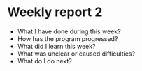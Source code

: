 # Weekly report 2

- What I have done during this week?
- How has the program progressed?
- What did I learn this week?
- What was unclear or caused difficulties?
- What do I do next?